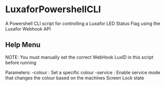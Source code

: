 # LuxaforPowershellCLI
A Powershell CLI script for controlling a Luxafor LED Status Flag using the Luxafor Webhook API

Help Menu
---------
 
NOTE: You must manually set the correct WebHook LuxID in this script before running

Parameters:
 -colour <colour>  :  Set a specific colour
 -service          :  Enable service mode that changes the colour based on the machines Screen Lock state
